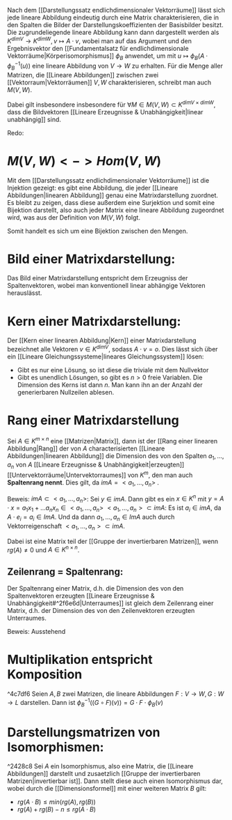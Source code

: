 Nach dem [[Darstellungssatz endlichdimensionaler Vektorräume]] lässt sich jede lineare Abbildung eindeutig durch eine Matrix charakterisieren, die in den Spalten die Bilder der Darstellungskoeffizienten der Basisbilder besitzt. 
Die zugrundeliegende lineare Abbildung kann dann dargestellt werden als $K^{dimV} \rightarrow K^{dimW}, v \mapsto A \cdot v$, wobei man auf das Argument und den Ergebnisvektor den [[Fundamentalsatz für endlichdimensionale Vektorräume|Körperisomorphismus]] $\phi_B$ anwendet, um mit $u \mapsto \phi_B(A \cdot \phi_B^{-1}(u))$ eine lineare Abbildung von $V \rightarrow W$ zu erhalten.
Für die Menge aller Matrizen, die [[Lineare Abbildungen]] zwischen zwei [[Vektorraum|Vektorräumen]] $V, W$ charakterisieren, schreibt man auch $M(V, W)$. 

Dabei gilt insbesondere insbesondere für $\forall M \in M(V, W) \subset K^{dim V \times dimW}$, dass die Bildvektoren [[Lineare Erzeugnisse & Unabhängigkeit|linear unabhängig]] sind. 

Redo:
# $M(V, W) <-> Hom(V, W)$
Mit dem [[Darstellungssatz endlichdimensionaler Vektorräume]] ist die Injektion gezeigt: es gibt eine Abbildung, die jeder [[Lineare Abbildungen|linearen Abbildung]] genau eine Matrixdarstellung zuordnet. Es bleibt zu zeigen, dass diese außerdem eine Surjektion und somit eine Bijektion darstellt, also auch jeder Matrix eine lineare Abbildung zugeordnet wird, was aus der Definition von $M(V, W)$ folgt.

Somit handelt es sich um eine Bijektion zwischen den Mengen. 

# Bild einer Matrixdarstellung:
Das Bild einer Matrixdarstellung entspricht dem Erzeugniss der Spaltenvektoren, wobei man konventionell linear abhängige Vektoren herauslässt.
# Kern einer Matrixdarstellung:
Der [[Kern einer linearen Abbildung|Kern]] einer Matrixdarstellung bezeichnet alle Vektoren $v \in K^{dimV}$, sodass $A \cdot v = o$. Dies lässt sich über ein [[Lineare Gleichungssysteme|lineares Gleichungssystem]] lösen: 
- Gibt es nur eine Lösung, so ist diese die triviale mit dem Nullvektor
- Gibt es unendlich Lösungen, so gibt es $n > 0$ freie Variablen. Die Dimension des Kerns ist dann $n$. Man kann ihn an der Anzahl der generierbaren Nullzeilen ablesen.
# Rang einer Matrixdarstellung
Sei $A \in K^{m \times n}$ eine [[Matrizen|Matrix]], dann ist der [[Rang einer linearen Abbildung|Rang]] der von $A$ characterisierten [[Lineare Abbildungen|linearen Abbildung]] die Dimension des von den Spalten $a_1, ..., a_n$ von $A$ [[Lineare Erzeugnisse & Unabhängigkeit|erzeugten]] [[Untervektorräume|Untervektorraumes]] von $K^m$, den man auch **Spaltenrang nennt**.
Dies gilt, da $im A = <a_1, ..., a_n>$ .

Beweis:
	$im A \subset <a_1, ..., a_n>$:
	Sei $y \in im A$. Dann gibt es ein $x \in K^n$ mit $y = A \cdot x = a_1 x_1 + ... a_n x_n \in <a_1, ..., a_n>$ 
	$<a_1, ..., a_n> \subset im A$:
	Es ist $a_i \in im A$, da $A \cdot e_i = a_i \in Im A$. Und da dann $a_1, ..., a_n \in Im A$ auch durch Vektorreigenschaft  $<a_1, ..., a_n> \subset im A$.

Dabei ist eine Matrix teil der [[Gruppe der invertierbaren Matrizen]], wenn $rg(A) \neq 0$ und $A \in K^{n \times n}$.

## Zeilenrang = Spaltenrang:
Der Spaltenrang einer Matrix, d.h. die Dimension des von den Spaltenvektoren erzeugten [[Lineare Erzeugnisse & Unabhängigkeit#^2f6e6d|Unterraumes]] ist gleich dem Zeilenrang einer Matrix, d.h. der Dimension des von den Zeilenvektoren erzeugten Unterraumes.

Beweis:
	Ausstehend

# Multiplikation entspricht Komposition
^4c7df6
Seien $A, B$ zwei Matrizen, die lineare Abbildungen $F: V \rightarrow W, G: W \rightarrow L$ darstellen. Dann ist $\phi_B^{-1}((G \circ F)(v)) = G\cdot F\cdot\phi_B(v)$

# Darstellungsmatrizen von Isomorphismen:
^2428c8
Sei $A$ ein Isomorphismus, also eine Matrix, die [[Lineare Abbildungen]] darstellt und zusaetzlich [[Gruppe der invertierbaren Matrizen|invertierbar ist]]. Dann stellt diese auch einen Isomorphismus dar, wobei durch die [[Dimensionsformel]] mit einer weiteren Matrix $B$ gilt:
- $rg(A \cdot B) \leq min(rg(A), rg(B))$
- $rg(A) + rg(B) - n \le rg(A \cdot B)$
